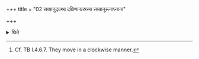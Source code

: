 +++
title = "02 सव्यानुद्ग्रथ्य दक्षिणान्प्रस्रस्य सव्यानूरूनाघ्नाना"

+++

<details><summary>थिते</summary>

2. Having knotted the left (tufts of hair) and having loosened the right (tufts of hair), beating their left thighs, without fanning, thrice they move in the reverse manner[^1] with apa naḥ śośucadagham...  

[^1]: Cf. TB I.4.6.7. They move in a clockwise manner.   
</details>
